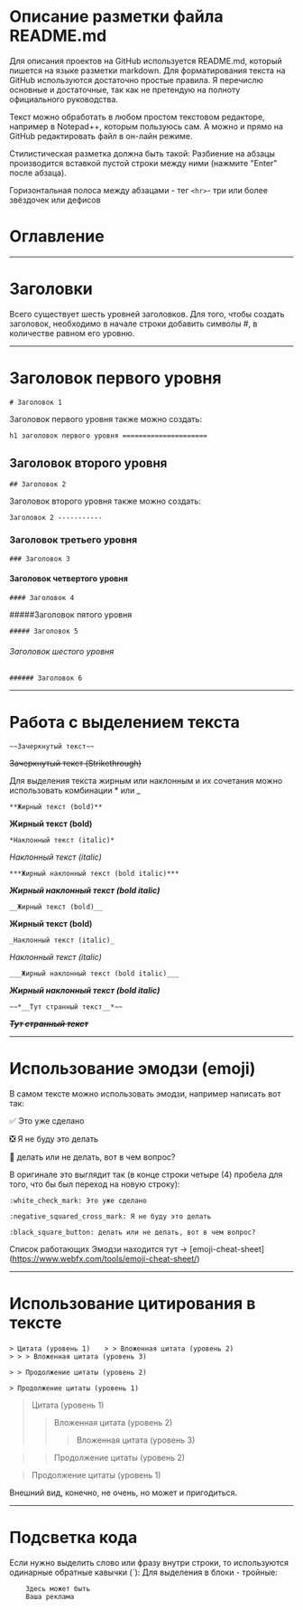 # Описание разметки файла README.md

Для описания проектов на GitHub используется README.md, который пишется на языке разметки markdown. 
Для форматирования текста на GitHub используются достаточно простые правила. Я перечислю основные и достаточные, так как не претендую на полноту официального руководства.

Текст можно обработать в любом простом текстовом редакторе, например в Notepad++, которым пользуюсь сам. А можно и прямо на GitHub редактировать файл в он-лайн режиме.

Стилистическая разметка должна быть такой:
Разбиение на абзацы производится вставкой пустой строки между ними (нажмите "Enter" после абзаца).

Горизонтальная полоса между абзацами - тег ` <hr> `- три или более звёздочек или дефисов

# Оглавление
_________

# Заголовки
Всего существует шесть уровней заголовков. Для того, чтобы создать заголовок, необходимо в начале строки добавить символы #, в количестве равном его уровню.
____
# Заголовок первого уровня
` # Заголовок 1 `

Заголовок первого уровня также можно создать:

` h1 заголовок первого уровня
===================== `

## Заголовок второго уровня

` ## Заголовок 2 `

Заголовок второго уровня также можно создать:

` Заголовок 2
----------- `
### Заголовок третьего уровня

` ### Заголовок 3 `

#### Заголовок четвертого уровня

` #### Заголовок 4 `

#####Заголовок пятого уровня

` ##### Заголовок 5 `

###### Заголовок шестого уровня

` ###### Заголовок 6 `
_________________
# Работа с выделением текста
` ~~Зачеркнутый текст~~ `

~~Зачеркнутый текст (Strikethrough)~~

Для выделения текста жирным или наклонным и их сочетания можно использовать комбинации * или _

` **Жирный текст (bold)** `

**Жирный текст (bold)** 

` *Наклонный текст (italic)* `

*Наклонный текст (italic)*

` ***Жирный наклонный текст (bold italic)*** `

***Жирный наклонный текст (bold italic)***

` __Жирный текст (bold)__ `

__Жирный текст (bold)__

` _Наклонный текст (italic)_ `

_Наклонный текст (italic)_

`___Жирный наклонный текст (bold italic)___ `

___Жирный наклонный текст (bold italic)___

`~~*__Тут странный текст__*~~ `

~~*__Тут странный текст__*~~
______
# Использование эмодзи (emoji)
В самом тексте можно использовать эмодзи, например написать вот так:

✅ Это уже сделано

❎ Я не буду это делать

🔲 делать или не делать, вот в чем вопрос?

В оригинале это выглядит так (в конце строки четыре (4) пробела для того, что бы был переход на новую строку):

`:white_check_mark: Это уже сделано  `

`:negative_squared_cross_mark: Я не буду это делать`

`:black_square_button: делать или не делать, вот в чем вопрос?   ` 

Список работающих Эмодзи находится тут -> [emoji-cheat-sheet] (https://www.webfx.com/tools/emoji-cheat-sheet/)
______
# Использование цитирования в тексте

`> Цитата (уровень 1)   ` 
`> > Вложенная цитата (уровень 2) `   
`> > > Вложенная цитата (уровень 3)  `  

`> > Продолжение цитаты (уровень 2)  `  

`> Продолжение цитаты (уровень 1)    `

> Цитата (уровень 1)    
> > Вложенная цитата (уровень 2)    
> > > Вложенная цитата (уровень 3)    

> > Продолжение цитаты (уровень 2)    

> Продолжение цитаты (уровень 1)   

Внешний вид, конечно, не очень, но может и пригодиться.
____
# Подсветка кода
Если нужно выделить слово или фразу внутри строки, то используются одинарные обратные кавычки (`):
Для выделения в блоки - тройные:

```
    Здесь может быть
    Ваша реклама
```
